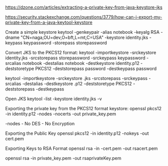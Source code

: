 https://dzone.com/articles/extracting-a-private-key-from-java-keystore-jks

https://security.stackexchange.com/questions/3779/how-can-i-export-my-private-key-from-a-java-keytool-keystore

Create a simple keystore
keytool -genkeypair -alias notebook -keyalg RSA -dname "CN=naga,OU=dev,O=bft,L=mt,C=USA" -keystore identity.jks -keypass keypassword -storepass storepassword

Convert JKS to the PKCS12 format:
keytool -importkeystore -srckeystore identity.jks -srcstorepass storepassword -srckeypass keypassword -srcalias notebook -destalias notebook -destkeystore identity.p12 -deststoretype PKCS12 -deststorepass password -destkeypass password

keytool -importkeystore -srckeystore <source keystore>.jks -srcstorepass <source keystore password> -srckeypass <source key password> -srcalias <source alias> -destalias <destination alias> -destkeystore <destination keystore>.p12 -deststoretype PKCS12 -deststorepass <destination keystore password> -destkeypass <destination key password>

Open JKS
keytool -list -keystore identity.jks -v

Exporting the private key from the PKCS12 format keystore:
openssl pkcs12 -in identity.p12 -nodes -nocerts -out private_key.pem

-nodes - No DES - No Encryption

Exporting the Public Key
openssl pkcs12 -in identity.p12 -nokeys -out cert.pem

Exporting Keys to RSA Format
openssl rsa -in -cert.pem  -out rsacert.pem

openssl rsa -in private_key.pem  -out rsaprivateKey.pem
